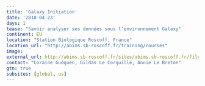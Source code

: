 ```yaml
---
title: 'Galaxy Initiation'
date: '2018-04-23'
days: 1
tease: "Savoir analyser ses données sous l’environnement Galaxy"
continent: EU
location: "Station Biologique Roscoff, France"
location_url: "http://abims.sb-roscoff.fr/training/courses"
image: 
external_url: http://abims.sb-roscoff.fr/sites/abims.sb-roscoff.fr/files/formations_2018/module_formation_abims-galaxy_initiation.pdf
contact: "Loraine Guéguen, Gildas Le Corguillé, Annie Le Breton"
gtn: true
subsites: [global, us]
---
```


